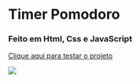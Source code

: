 # Timer Pomodoro 
### Feito em Html, Css e JavaScript
<a href="">Clique aqui para testar o projeto</a>
<p></p>
<img src="https://vinicius-rodriguess.github.io/Pomodoro/./src/img/pomodoro.png"/>
